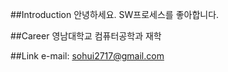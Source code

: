 ##Introduction 
안녕하세요. SW프로세스를 좋아합니다.

##Career 
영남대학교 컴퓨터공학과 재학

##Link 
e-mail: sohui2717@gmail.com
